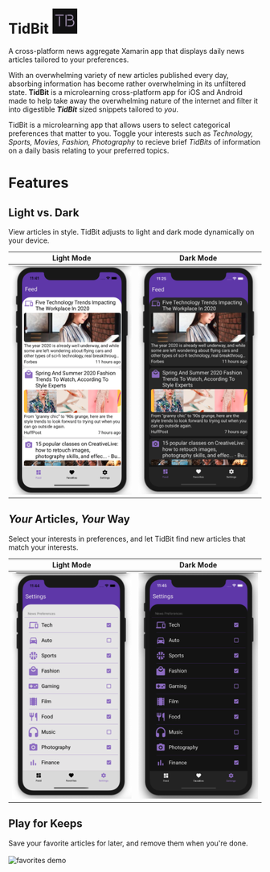 # TidBit  <img src="IconRepo/appicons/appstore.png" width="50">  
A cross-platform news aggregate Xamarin app that displays daily news articles tailored to your preferences.

With an overwhelming variety of new articles published every day, absorbing information has become rather overwhelming in its unfiltered state. **TidBit** is a microlearning cross-platform app for iOS and Android made to help take away the overwhelming nature of the internet and filter it into digestible **_TidBit_** sized snippets tailored to _you_.

TidBit is a microlearning app that allows users to select categorical preferences that matter to you. Toggle your interests such as *Technology, Sports, Movies, Fashion, Photography* to recieve brief _TidBits_ of information on a daily basis relating to your preferred topics. 

# Features
## Light vs. Dark
View articles in style. TidBit adjusts to light and dark mode dynamically on your device. 

 Light Mode            |  Dark Mode
:-------------------------:|:-------------------------:
<img src="IconRepo/screenshots/ios-light-feed.png" alt="ios light feed" width="250"/>  |  <img src="IconRepo/screenshots/ios-dark-feed.png" alt="ios dark feed" width="250"/> 

## _Your_ Articles, _Your_ Way
Select your interests in preferences, and let TidBit find new articles that match your interests.

 Light Mode            |  Dark Mode
:-------------------------:|:-------------------------:
<img src="IconRepo/screenshots/ios-light-settings.png" alt="ios light settings" width="250"/>  |  <img src="IconRepo/screenshots/ios-dark-settings.png" alt="ios dark settings" width="250"/> 

## Play for Keeps
Save your favorite articles for later, and remove them when you're done.
<br/><br/>
<img src="IconRepo/screenshots/ios-light-favdemo.gif" alt="favorites demo" width="320"/> 



